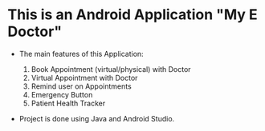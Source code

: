 # This is an Android Application "My E Doctor"

- The main features of this Application:
  1. Book Appointment (virtual/physical) with Doctor
  2. Virtual Appointment with Doctor
  3. Remind user on Appointments
  4. Emergency Button
  5. Patient Health Tracker

- Project is done using Java and Android Studio.
